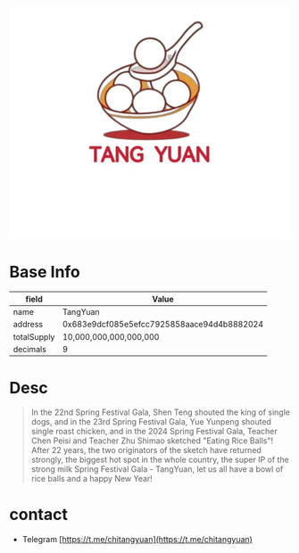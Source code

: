![logo.jpg](logo.jpg)

# Base Info

|field|Value|
|--|--|
|name|TangYuan|
|address|0x683e9dcf085e5efcc7925858aace94d4b8882024|
|totalSupply|10,000,000,000,000,000|
|decimals|9|

# Desc

> In the 22nd Spring Festival Gala, Shen Teng shouted the king of single dogs, and in the 23rd Spring Festival Gala, Yue Yunpeng shouted single roast chicken, and in the 2024 Spring Festival Gala, Teacher Chen Peisi and Teacher Zhu Shimao sketched "Eating Rice Balls"! After 22 years, the two originators of the sketch have returned strongly, the biggest hot spot in the whole country, the super IP of the strong milk Spring Festival Gala - TangYuan, let us all have a bowl of rice balls and a happy New Year!

# contact

- Telegram   [https://t.me/chitangyuan](https://t.me/chitangyuan)
